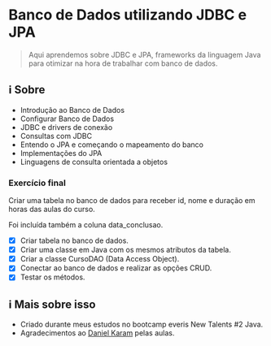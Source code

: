 # Banco de Dados utilizando JDBC e JPA

> Aqui aprendemos sobre JDBC e JPA, frameworks da linguagem Java para otimizar na hora de trabalhar com banco de dados.

## :information_source: Sobre

- Introdução ao Banco de Dados
- Configurar Banco de Dados
- JDBC e drivers de conexão
- Consultas com JDBC
- Entendo o JPA e começando o mapeamento do banco
- Implementações do JPA
- Linguagens de consulta orientada a objetos

### Exercício final

Criar uma tabela no banco de dados para receber id, nome e duração em horas das aulas do curso.

Foi incluída também a coluna data_conclusao.

- [x] Criar tabela no banco de dados.
- [x] Criar uma classe em Java com os mesmos atributos da tabela.
- [x] Criar a classe CursoDAO (Data Access Object).
- [x] Conectar ao banco de dados e realizar as opções CRUD.
- [x] Testar os métodos.

## :information_source: Mais sobre isso

- Criado durante meus estudos no bootcamp everis New Talents #2 Java.
- Agradecimentos ao [Daniel Karam](https://github.com/danielkv7) pelas aulas.
